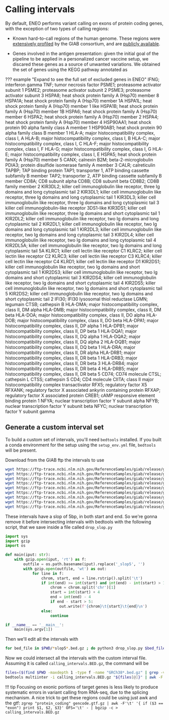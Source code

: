 # Calling intervals

By default, ENEO performs variant calling on exons of protein coding genes, with the exception of two types of calling regions:

- Known hard-to-call regions of the human genome. These regions were [extensively profiled](https://www.biorxiv.org/content/10.1101/2023.10.27.563846v1.full) by the GIAB consortium, and are [publicly available](https://ftp-trace.ncbi.nlm.nih.gov/ReferenceSamples/giab/release/genome-stratifications/v3.5/GRCh38@all/). 

- Genes involved in the antigen presentation: given the initial goal of the pipeline to be applied in a personalized cancer vaccine setup, we discared these genes as a source of unwanted variations. We obtained the set of genes using the KEGG pathway annotated as 

??? example "Expand to see the full set of excluded genes in ENEO"
    IFNG; interferon gamma 
    TNF; tumor necrosis factor 
    PSME1; proteasome activator subunit 1 
    PSME2; proteasome activator subunit 2 
    PSME3; proteasome activator subunit 3 
    HSPA8; heat shock protein family A (Hsp70) member 8 
    HSPA1A; heat shock protein family A (Hsp70) member 1A 
    HSPA1L; heat shock protein family A (Hsp70) member 1 like 
    HSPA1B; heat shock protein family A (Hsp70) member 1B 
    HSPA6; heat shock protein family A (Hsp70) member 6 
    HSPA2; heat shock protein family A (Hsp70) member 2 
    HSPA4; heat shock protein family A (Hsp70) member 4 
    HSP90AA1; heat shock protein 90 alpha family class A member 1 
    HSP90AB1; heat shock protein 90 alpha family class B member 1 
    HLA-A; major histocompatibility complex, class I, A 
    HLA-B; major histocompatibility complex, class I, B 
    HLA-C; major histocompatibility complex, class I, C 
    HLA-F; major histocompatibility complex, class I, F 
    HLA-G; major histocompatibility complex, class I, G 
    HLA-E; major histocompatibility complex, class I, E 
    HSPA5; heat shock protein family A (Hsp70) member 5 
    CANX; calnexin 
    B2M; beta-2-microglobulin 
    PDIA3; protein disulfide isomerase family A member 3 
    CALR; calreticulin 
    TAPBP; TAP binding protein 
    TAP1; transporter 1, ATP binding cassette subfamily B member 
    TAP2; transporter 2, ATP binding cassette subfamily B member 
    CD8A; CD8 subunit alpha 
    CD8B; CD8 subunit beta 
    CD8B2; CD8B family member 2 
    KIR3DL2; killer cell immunoglobulin like receptor, three Ig domains and long cytoplasmic tail 2 
    KIR3DL1; killer cell immunoglobulin like receptor, three Ig domains and long cytoplasmic tail 1 
    KIR3DL3; killer cell immunoglobulin like receptor, three Ig domains and long cytoplasmic tail 3 
    killer cell immunoglobulin-like receptor 3DS1-like 
    KIR3DS1; killer cell immunoglobulin like receptor, three Ig domains and short cytoplasmic tail 1 
    KIR2DL2; killer cell immunoglobulin like receptor, two Ig domains and long cytoplasmic tail 2 
    KIR2DL1; killer cell immunoglobulin like receptor, two Ig domains and long cytoplasmic tail 1 
    KIR2DL3; killer cell immunoglobulin like receptor, two Ig domains and long cytoplasmic tail 3 
    KIR2DL4; killer cell immunoglobulin like receptor, two Ig domains and long cytoplasmic tail 4 
    KIR2DL5A; killer cell immunoglobulin like receptor, two Ig domains and long cytoplasmic tail 5A 
    KLRC1; killer cell lectin like receptor C1 
    KLRC2; killer cell lectin like receptor C2 
    KLRC3; killer cell lectin like receptor C3 
    KLRC4; killer cell lectin like receptor C4 
    KLRD1; killer cell lectin like receptor D1 
    KIR2DS1; killer cell immunoglobulin like receptor, two Ig domains and short cytoplasmic tail 1 
    KIR2DS3; killer cell immunoglobulin like receptor, two Ig domains and short cytoplasmic tail 3 
    KIR2DS4; killer cell immunoglobulin like receptor, two Ig domains and short cytoplasmic tail 4 
    KIR2DS5; killer cell immunoglobulin like receptor, two Ig domains and short cytoplasmic tail 5 
    KIR2DS2; killer cell immunoglobulin like receptor, two Ig domains and short cytoplasmic tail 2 
    IFI30; IFI30 lysosomal thiol reductase 
    LGMN; legumain 
    CTSB; cathepsin B 
    HLA-DMA; major histocompatibility complex, class II, DM alpha 
    HLA-DMB; major histocompatibility complex, class II, DM beta 
    HLA-DOA; major histocompatibility complex, class II, DO alpha 
    HLA-DOB; major histocompatibility complex, class II, DO beta 
    HLA-DPA1; major histocompatibility complex, class II, DP alpha 1 
    HLA-DPB1; major histocompatibility complex, class II, DP beta 1 
    HLA-DQA1; major histocompatibility complex, class II, DQ alpha 1 
    HLA-DQA2; major histocompatibility complex, class II, DQ alpha 2 
    HLA-DQB1; major histocompatibility complex, class II, DQ beta 1 
    HLA-DRA; major histocompatibility complex, class II, DR alpha 
    HLA-DRB1; major histocompatibility complex, class II, DR beta 1 
    HLA-DRB3; major histocompatibility complex, class II, DR beta 3 
    HLA-DRB4; major histocompatibility complex, class II, DR beta 4 
    HLA-DRB5; major histocompatibility complex, class II, DR beta 5 
    CD74; CD74 molecule 
    CTSL; cathepsin L 
    CTSS; cathepsin S 
    CD4; CD4 molecule 
    CIITA; class II major histocompatibility complex transactivator 
    RFX5; regulatory factor X5 
    RFXANK; regulatory factor X associated ankyrin containing protein 
    RFXAP; regulatory factor X associated protein 
    CREB1; cAMP responsive element binding protein 1 
    NFYA; nuclear transcription factor Y subunit alpha 
    NFYB; nuclear transcription factor Y subunit beta 
    NFYC; nuclear transcription factor Y subunit gamma 

## Generate a custom interval set

To build a custom set of intervals, you'll need `bedtools` installed. If you built a conda environment for the setup using the `setup_env.yml` file, `bedtools` will be present.

Download from the GIAB ftp the intervals to use

```sh
wget https://ftp-trace.ncbi.nlm.nih.gov/ReferenceSamples/giab/release/genome-stratifications/v3.4/GRCh38@all/LowComplexity/GRCh38_AllTandemRepeats_51to200bp_slop5.bed.gz &\
wget https://ftp-trace.ncbi.nlm.nih.gov/ReferenceSamples/giab/release/genome-stratifications/v3.4/GRCh38@all/LowComplexity/GRCh38_AllTandemRepeats_ge101bp_slop5.bed.gz &\
wget https://ftp-trace.ncbi.nlm.nih.gov/ReferenceSamples/giab/release/genome-stratifications/v3.4/GRCh38@all/OtherDifficult/GRCh38_KIR.bed.gz &\
wget https://ftp-trace.ncbi.nlm.nih.gov/ReferenceSamples/giab/release/genome-stratifications/v3.4/GRCh38@all/OtherDifficult/GRCh38_MHC.bed.gz &\
wget https://ftp-trace.ncbi.nlm.nih.gov/ReferenceSamples/giab/release/genome-stratifications/v3.4/GRCh38@all/OtherDifficult/GRCh38_VDJ.bed.gz &\
wget https://ftp-trace.ncbi.nlm.nih.gov/ReferenceSamples/giab/release/genome-stratifications/v3.4/GRCh38@all/LowComplexity/GRCh38_SimpleRepeat_quadTR_50to149_slop5.bed.gz &\
wget https://ftp-trace.ncbi.nlm.nih.gov/ReferenceSamples/giab/release/genome-stratifications/v3.4/GRCh38@all/LowComplexity/GRCh38_SimpleRepeat_quadTR_ge150_slop5.bed.gz &\
wget https://ftp-trace.ncbi.nlm.nih.gov/ReferenceSamples/giab/release/genome-stratifications/v3.4/GRCh38@all/LowComplexity/GRCh38_SimpleRepeat_triTR_50to149_slop5.bed.gz &\
wget https://ftp-trace.ncbi.nlm.nih.gov/ReferenceSamples/giab/release/genome-stratifications/v3.4/GRCh38@all/LowComplexity/GRCh38_SimpleRepeat_homopolymer_ge12_slop5.bed.gz
```

These intervals have a slop of 5bp, in both start and end. So we're gonna remove it before intersecting intervals with bedtools with the following script, that we save inside a file called `drop_slop.py` 

```python
import sys
import gzip
import os

def main(iput: str):
    with gzip.open(iput, 'rt') as f:
        outfile = os.path.basename(iput).replace('_slop5', '')
        with gzip.open(outfile, 'wt') as out:
            for line in f:
                chrom, start, end = line.rstrip().split('\t')
                if int(end) >= int(start) and int(end) - int(start) > 1:
                    chrom = chrom.split('chr')[1]
                    start = int(start) + 4
                    end = int(end) - 4
                    if end - start > 5:
                        out.write(f'{chrom}\t{start}\t{end}\n')
                else:
                    continue

if __name__ == '__main__':
    main(sys.argv[1])
```

Then we'll edit all the intervals with

```sh
for bed_file in $PWD/*slop5*.bed.gz ; do python3 drop_slop.py $bed_file ${bed_file/_slop5/_no_slop} ; done
```

Now we could intersect all the intervals with the custom interval file. Assuming it is called `calling_intervals.BED.gz`, the command will be

```sh
files=($(find $PWD -maxdepth 1 -type f -name "GRCh38*.bed.gz" | grep -v "_slop5")) &\
bedtools multiinter -i calling_intervals.BED.gz "${files[@]}" | awk -F'\t' '{if ($5 == 1) print $0}' - | sort -k1,1 -k2,2n | bgzip -c > ENEO_callset.BED.gz
```

!!! tip
    Focusing on exonic portions of target genes is less likely to produce systematic errors in variant calling from RNA-seq, due to the splicing mechanism. A nice trick to get these regions could be using just awk and the gtf:
    ```
    zgrep "protein_coding" gencode.gtf.gz | awk -F'\t' '{ if ($3 == "exon") print $1, $2, $3}' OFS='\t' - | bgzip -c > calling_intervals.BED.gz   
    ```


